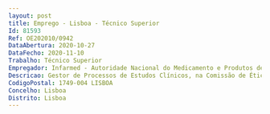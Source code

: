 ```yaml
--- 
layout: post
title: Emprego - Lisboa - Técnico Superior
Id: 81593
Ref: OE202010/0942
DataAbertura: 2020-10-27
DataFecho: 2020-11-10
Trabalho: Técnico Superior
Empregador: Infarmed - Autoridade Nacional do Medicamento e Produtos de Saúde, I.P.
Descricao: Gestor de Processos de Estudos Clínicos, na Comissão de Ética para a Investigação Clínica.
CodigoPostal: 1749-004 LISBOA
Concelho: Lisboa
Distrito: Lisboa
--- 
```

